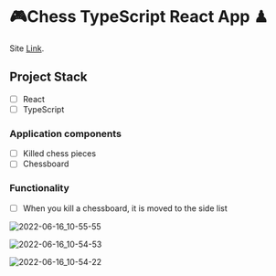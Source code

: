 # 🎮Chess TypeScript React App ♟

Site [Link](https://chess-ts-react.netlify.app/).

## Project Stack

-   [ ] React
-   [ ] TypeScript

### Application components

-   [ ] Killed chess pieces
-   [ ] Сhessboard

### Functionality

-   [ ] When you kill a chessboard, it is moved to the side list

![2022-06-16_10-55-55](https://user-images.githubusercontent.com/77203734/174002882-f78e2b77-4a06-4a9a-ae9a-5f335675ad0b.png)

![2022-06-16_10-54-53](https://user-images.githubusercontent.com/77203734/174002888-5a47fc33-b16c-46e7-beb4-e4131ee4d245.png)

![2022-06-16_10-54-22](https://user-images.githubusercontent.com/77203734/174002897-a6196a44-5656-4da5-903b-027131f6583b.png)
